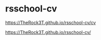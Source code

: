 # rsschool-cv

https://TheRock3T.github.io/rsschool-cv/cv

https://TheRock3T.github.io/rsschool-cv/
